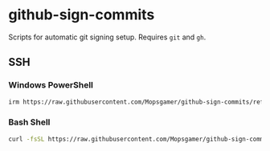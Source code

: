 # github-sign-commits
Scripts for automatic git signing setup. Requires `git` and `gh`.

## SSH

### Windows PowerShell
```bash
irm https://raw.githubusercontent.com/Mopsgamer/github-sign-commits/refs/heads/main/git-sign-ssh.ps1 | iex
```

### Bash Shell
```bash
curl -fsSL https://raw.githubusercontent.com/Mopsgamer/github-sign-commits/refs/heads/main/git-sign-ssh.sh | bash
```
